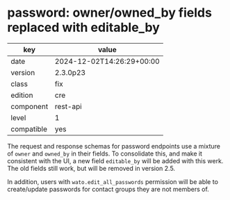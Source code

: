 [//]: # (werk v2)
# password: owner/owned_by fields replaced with editable_by

key        | value
---------- | ---
date       | 2024-12-02T14:26:29+00:00
version    | 2.3.0p23
class      | fix
edition    | cre
component  | rest-api
level      | 1
compatible | yes

The request and response schemas for password endpoints use a mixture of `owner`
and `owned_by` in their fields. To consolidate this, and make it consistent
with the UI, a new field `editable_by` will be added with this werk. The old
fields still work, but will be removed in version 2.5.

In addition, users with `wato.edit_all_passwords` permission will be able to
create/update passwords for contact groups they are not members of.
